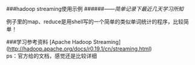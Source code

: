 ###hadoop streaming使用示例
######*——简单记录下最近几天学习所知*

例子里的map、reduce是用shell写的一个简单的类似单词统计的程序，比较简单！

###学习参考资料
[Apache Hadoop Streaming] (http://hadoop.apache.org/docs/r0.19.1/cn/streaming.html)  
ps：官方给的文档，感觉还是比较详细
